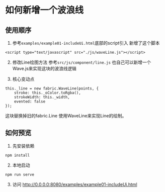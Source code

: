 # 如何新增一个波浪线

## 使用顺序
1. 参考`examples/example01-includeUi.html`底部的script引入
新增了这个脚本
```
<script type="text/javascript" src="./js/waveLine.js"></script>
```

2. 修改Line绘图方法
参考`src/js/component/line.js`
也自己可以新增一个Wave.js来实现这块的波浪线逻辑

3. 核心变动点
```
this._line = new fabric.WaveLine(points, {
    stroke: this._oColor.toRgba(),
    strokeWidth: this._width,
    evented: false
});
```

这块替换掉旧的fabric.Line 使用WaveLine来实现Line的绘制。

## 如何预览
1. 先安装依赖
```
npm install
```

2. 本地启动
```
npm run serve
```

3. 访问
http://0.0.0.0:8080/examples/example01-includeUi.html
